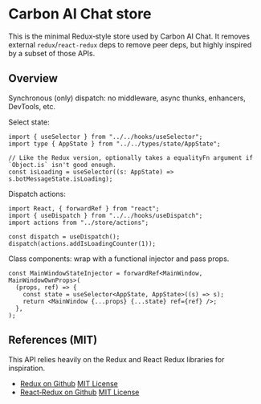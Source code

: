 # Carbon AI Chat store

This is the minimal Redux‑style store used by Carbon AI Chat. It removes external `redux`/`react-redux` deps to remove peer deps, but highly inspired by a subset of those APIs.

## Overview

Synchronous (only) dispatch: no middleware, async thunks, enhancers, DevTools, etc.

Select state:

```tsx
import { useSelector } from "../../hooks/useSelector";
import type { AppState } from "../../types/state/AppState";

// Like the Redux version, optionally takes a equalityFn argument if `Object.is` isn't good enough.
const isLoading = useSelector((s: AppState) => s.botMessageState.isLoading);
```

Dispatch actions:

```tsx
import React, { forwardRef } from "react";
import { useDispatch } from "../../hooks/useDispatch";
import actions from "../store/actions";

const dispatch = useDispatch();
dispatch(actions.addIsLoadingCounter(1));
```

Class components: wrap with a functional injector and pass props.

```tsx
const MainWindowStateInjector = forwardRef<MainWindow, MainWindowOwnProps>(
  (props, ref) => {
    const state = useSelector<AppState, AppState>((s) => s);
    return <MainWindow {...props} {...state} ref={ref} />;
  },
);
```

## References (MIT)

This API relies heavily on the Redux and React Redux libraries for inspiration.

- [Redux on Github](https://github.com/reduxjs/redux) [MIT License](https://github.com/reduxjs/redux/blob/master/LICENSE.md)
- [React‑Redux on Github](https://github.com/reduxjs/react-redux) [MIT License](https://github.com/reduxjs/react-redux/blob/master/LICENSE.md)
